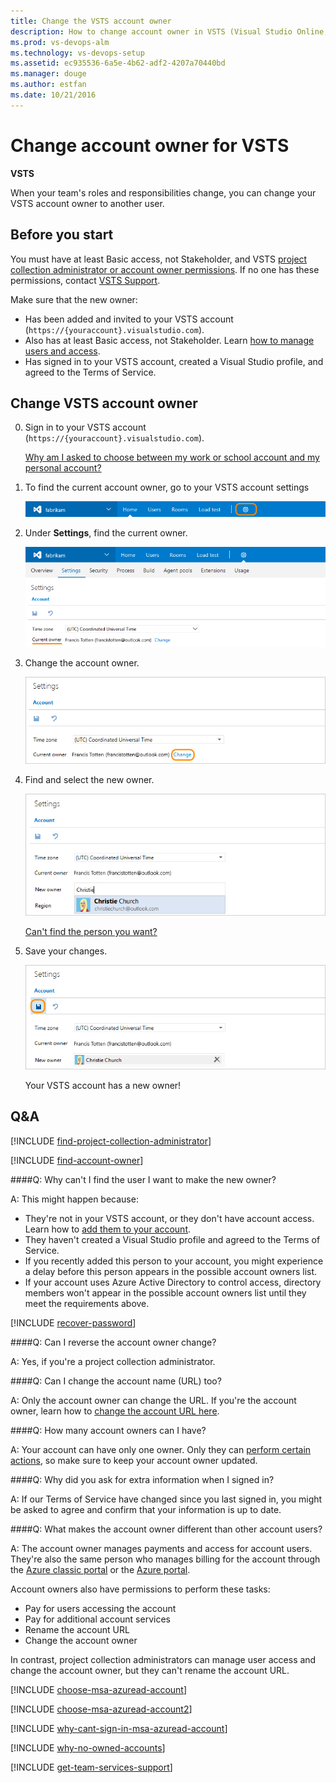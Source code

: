 ```yaml
---
title: Change the VSTS account owner 
description: How to change account owner in VSTS (Visual Studio Online, VSO, VSTS)
ms.prod: vs-devops-alm
ms.technology: vs-devops-setup
ms.assetid: ec935536-6a5e-4b62-adf2-4207a70440bd
ms.manager: douge
ms.author: estfan
ms.date: 10/21/2016
---
```


#  Change account owner for VSTS

**VSTS**

When your team's roles and responsibilities change, 
you can change your VSTS account owner to another user. 

<a name="ChangeOwner"></a>
## Before you start

You must have at least Basic access, not Stakeholder, and VSTS 
[project collection administrator or account owner permissions](#find-owner-pca). 
If no one has these permissions, contact 
[VSTS Support](https://www.visualstudio.com/team-services/support).

Make sure that the new owner: 

*	Has been added and invited to your VSTS account 
(```https://{youraccount}.visualstudio.com```).  
*	Also has at least Basic access, not Stakeholder. 
Learn [how to manage users and access](add-account-users-assign-access-levels.md).  
*	Has signed in to your VSTS account, 
created a Visual Studio profile, 
and agreed to the Terms of Service. 

##	Change VSTS account owner

0.	Sign in to your VSTS account 
(```https://{youraccount}.visualstudio.com```). 

	[Why am I asked to choose between my work or school account and my personal account?](#ChooseOrgAcctMSAcct)

0.	To find the current account owner, 
go to your VSTS account settings

	![Go to account settings](../_shared/_img/account-settings-new-ui.png)

0.	Under **Settings**, find the current owner.

	![Find current owner](../_shared/_img/account-owner-new-ui.png)

0.	Change the account owner.

	![Change current owner](_img/change-account-ownership/vsocontrolpanelchangeowner.png)

0.	Find and select the new owner.

	![Find and select owner](_img/change-account-ownership/vsofindnewaccountowner.png)

	[Can't find the person you want?](#NoNewOwner) 

0.	Save your changes.

	![Select new owner, save changes](_img/change-account-ownership/vsosavenewaccountowner.png)

	Your VSTS account has a new owner! 

<a name="article12"></a>
##  Q&A

<!-- BEGINSECTION class="md-qanda" -->

<a name="find-owner-pca"></a>

[!INCLUDE [find-project-collection-administrator](../_shared/qa-find-project-collection-administrator.md)]

[!INCLUDE [find-account-owner](../_shared/qa-find-account-owner.md)]

<a name="NoNewOwner"></a>
####Q: Why can't I find the user I want to make the new owner?

A: This might happen because:

*	They're not in your VSTS account, 
or they don't have account access. 
Learn how to [add them to your account](add-account-users-assign-access-levels.md).  
*	They haven't created a Visual Studio profile 
and agreed to the Terms of Service.  
*	If you recently added this person to your account, 
you might experience a delay before this person appears 
in the possible account owners list.   
*	If your account uses Azure Active Directory to control access, 
directory members won't appear in the possible account owners 
list until they meet the requirements above.

[!INCLUDE [recover-password](../_shared/qa-recover-password.md)]

####Q: Can I reverse the account owner change?

A: Yes, if you're a project collection administrator.

####Q: Can I change the account name (URL) too?

A: Only the account owner can change the URL. 
If you're the account owner, learn how to 
[change the account URL here](rename-vsts-account.md).

####Q:	How many account owners can I have?

A:	Your account can have only one owner. 
Only they can [perform certain actions](#owner-differences), 
so make sure to keep your account owner updated.

####Q: Why did you ask for extra information when I signed in?

A: If our Terms of Service have changed since you last signed in, 
you might be asked to agree and confirm that your information is up to date.

<a name="owner-differences"></a>
####Q: What makes the account owner different than other account users?

A: The account owner manages payments and access for account users. 
They're also the same person who manages billing for the account through the 
[Azure classic portal](https://manage.windowsazure.com/) or the
[Azure portal](https://portal.azure.com). 

Account owners also have permissions to perform these tasks:

*	Pay for users accessing the account
*	Pay for additional account services
*	Rename the account URL
*	Change the account owner

In contrast, project collection administrators can manage user access 
and change the account owner, but they can't rename the account URL.

<a name="ChooseOrgAcctMSAcct"></a>

[!INCLUDE [choose-msa-azuread-account](../_shared/qa-choose-msa-azuread-account.md)]

[!INCLUDE [choose-msa-azuread-account2](../_shared/qa-choose-msa-azuread-account2.md)]

[!INCLUDE [why-cant-sign-in-msa-azuread-account](../_shared/qa-why-cant-sign-in-msa-azuread-account.md)]

[!INCLUDE [why-no-owned-accounts](../_shared/qa-why-no-owned-accounts.md)]

<a name="get-support"></a>

[!INCLUDE [get-team-services-support](../_shared/qa-get-vsts-support.md)]

<!-- ENDSECTION --> 